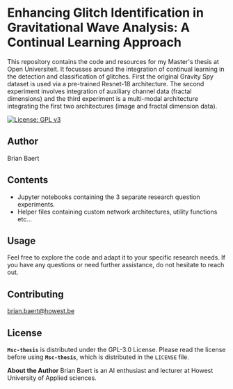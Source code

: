 # Enhancing Glitch Identification in Gravitational Wave Analysis: A Continual Learning Approach
This repository contains the code and resources for my Master's thesis at Open Universiteit. It focusses around the integration of continual learning in the detection and classification of glitches. First the original Gravity Spy dataset is used via a pre-trained Resnet-18 architecture. The second experiment involves integration of auxiliary channel data (fractal dimensions) and the third experiment is a multi-modal architecture integrating the first two architectures (image and fractal dimension data). 

[![License: GPL v3](https://img.shields.io/badge/License-GPLv3-blue.svg)](https://www.gnu.org/licenses/gpl-3.0)

## Author
Brian Baert


## Contents
- Jupyter notebooks containing the 3 separate research question experiments.
- Helper files containing custom network architectures, utility functions etc...


## Usage
Feel free to explore the code and adapt it to your specific research needs. If you have any questions or need further assistance, do not hesitate to reach out. 

## Contributing
brian.baert@howest.be

## License
__`Msc-thesis`__ is distributed under the GPL-3.0 License. Please read the license before using __`Msc-thesis`__, which is distributed in the `LICENSE` file.

**About the Author**
Brian Baert is an AI enthusiast and lecturer at Howest University of Applied sciences. 

